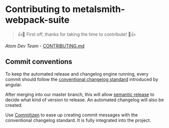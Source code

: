 # Contributing to metalsmith-webpack-suite
> :+1::tada: First off, thanks for taking the time to contribute! :tada::+1:

*Atom Dev Team* - [CONTRIBUTING.md](https://github.com/atom/atom/blob/master/CONTRIBUTING.md)

## Commit conventions
To keep the automated release and changelog engine running, every commit should follow the [conventional changelog standard](https://github.com/conventional-changelog/conventional-changelog-angular/blob/master/convention.md) introduced by angular.

After merging into our master branch, this will allow [semantic release](https://github.com/semantic-release/semantic-release) to decide what kind of version to release. An automated changelog will also be created.

Use [Commitizen](https://commitizen.github.io/cz-cli/) to ease up creating commit messages with the conventional changelog standard. It is fully integrated into the project.
